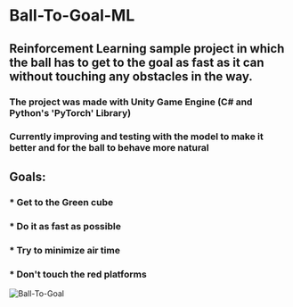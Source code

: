 # Ball-To-Goal-ML
## Reinforcement Learning sample project in which the ball has to get to the goal as fast as it can without touching any obstacles in the way.
### The project was made with Unity Game Engine (C# and Python's 'PyTorch' Library)
### Currently improving and testing with the model to make it better and for the ball to behave more natural

## Goals:
### * Get to the Green cube
### * Do it as fast as possible
### * Try to minimize air time
### * Don't touch the red platforms

![Ball-To-Goal](https://user-images.githubusercontent.com/101797157/213224829-3acb207d-7240-41a8-8974-1b3c2e894ba0.PNG)
